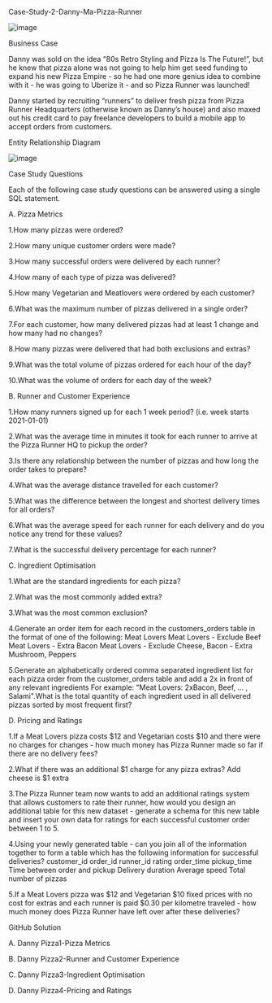 Case-Study-2-Danny-Ma-Pizza-Runner

![image](https://user-images.githubusercontent.com/126285330/226099275-839259d7-500b-43df-9e20-61fa034e1b0e.png)

Business Case

Danny was sold on the idea “80s Retro Styling and Pizza Is The Future!”, but he knew that pizza alone was not going to help him get seed funding to expand his new Pizza Empire - so he had one more genius idea to combine with it - he was going to Uberize it - and so Pizza Runner was launched!

Danny started by recruiting “runners” to deliver fresh pizza from Pizza Runner Headquarters (otherwise known as Danny’s house) and also maxed out his credit card to pay freelance developers to build a mobile app to accept orders from customers.

Entity Relationship Diagram

![image](https://user-images.githubusercontent.com/126285330/226099014-eab9a0aa-15d5-4ef0-8689-18a5c244d6bc.png)


Case Study Questions

Each of the following case study questions can be answered using a single SQL statement.

A. Pizza Metrics

1.How many pizzas were ordered?

2.How many unique customer orders were made?

3.How many successful orders were delivered by each runner?

4.How many of each type of pizza was delivered?

5.How many Vegetarian and Meatlovers were ordered by each customer?

6.What was the maximum number of pizzas delivered in a single order?

7.For each customer, how many delivered pizzas had at least 1 change and how many had no changes?

8.How many pizzas were delivered that had both exclusions and extras?

9.What was the total volume of pizzas ordered for each hour of the day?

10.What was the volume of orders for each day of the week?



B. Runner and Customer Experience

1.How many runners signed up for each 1 week period? (i.e. week starts 2021-01-01)

2.What was the average time in minutes it took for each runner to arrive at the Pizza Runner HQ to pickup the order?

3.Is there any relationship between the number of pizzas and how long the order takes to prepare?

4.What was the average distance travelled for each customer?

5.What was the difference between the longest and shortest delivery times for all orders?

6.What was the average speed for each runner for each delivery and do you notice any trend for these values?

7.What is the successful delivery percentage for each runner?


C. Ingredient Optimisation

1.What are the standard ingredients for each pizza?

2.What was the most commonly added extra?

3.What was the most common exclusion?

4.Generate an order item for each record in the customers_orders table in the format of one of the following: Meat Lovers Meat Lovers - Exclude Beef Meat Lovers - Extra Bacon Meat Lovers - Exclude Cheese, Bacon - Extra Mushroom, Peppers

5.Generate an alphabetically ordered comma separated ingredient list for each pizza order from the customer_orders table and add a 2x in front of any relevant ingredients For example: "Meat Lovers: 2xBacon, Beef, ... , Salami".What is the total quantity of each ingredient used in all delivered pizzas sorted by most frequent first?



D. Pricing and Ratings

1.If a Meat Lovers pizza costs $12 and Vegetarian costs $10 and there were no charges for changes - how much money has Pizza Runner made so far if there are no delivery fees?

2.What if there was an additional $1 charge for any pizza extras? Add cheese is $1 extra

3.The Pizza Runner team now wants to add an additional ratings system that allows customers to rate their runner, how would you design an additional table for this new dataset - generate a schema for this new table and insert your own data for ratings for each successful customer order between 1 to 5.

4.Using your newly generated table - can you join all of the information together to form a table which has the following information for successful deliveries? customer_id order_id runner_id rating order_time pickup_time Time between order and pickup Delivery duration Average speed Total number of pizzas

5.If a Meat Lovers pizza was $12 and Vegetarian $10 fixed prices with no cost for extras and each runner is paid $0.30 per kilometre traveled - how much money does Pizza Runner have left over after these deliveries?


GitHub Solution

A. Danny Pizza1-Pizza Metrics

B. Danny Pizza2-Runner and Customer Experience

C. Danny Pizza3-Ingredient Optimisation

D. Danny Pizza4-Pricing and Ratings


